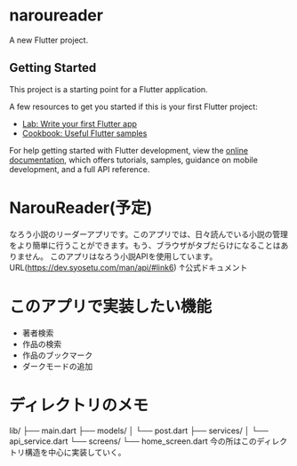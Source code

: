 # naroureader

A new Flutter project.

## Getting Started

This project is a starting point for a Flutter application.

A few resources to get you started if this is your first Flutter project:

- [Lab: Write your first Flutter app](https://docs.flutter.dev/get-started/codelab)
- [Cookbook: Useful Flutter samples](https://docs.flutter.dev/cookbook)

For help getting started with Flutter development, view the
[online documentation](https://docs.flutter.dev/), which offers tutorials,
samples, guidance on mobile development, and a full API reference.
# NarouReader(予定)
なろう小説のリーダーアプリです。このアプリでは、日々読んでいる小説の管理をより簡単に行うことができます。もう、ブラウザがタブだらけになることはありません。
このアプリはなろう小説APIを使用しています。
URL(https://dev.syosetu.com/man/api/#link6)
↑公式ドキュメント
# このアプリで実装したい機能
- 著者検索
- 作品の検索
- 作品のブックマーク
- ダークモードの追加
# ディレクトリのメモ
lib/
├── main.dart
├── models/
│   └── post.dart
├── services/
│   └── api_service.dart
└── screens/
    └── home_screen.dart
今の所はこのディレクトリ構造を中心に実装していく。

